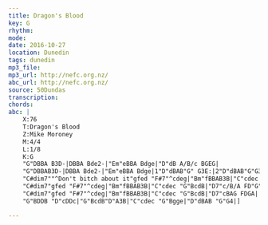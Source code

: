 ```yaml
---
title: Dragon's Blood
key: G
rhythm: 
mode:
date: 2016-10-27
location: Dunedin
tags: dunedin
mp3_file:
mp3_url: http://nefc.org.nz/
abc_url: http://nefc.org.nz/
source: 50Dundas
transcription:
chords: 
abc: |
    X:76
    T:Dragon's Blood
    Z:Mike Moroney
    M:4/4
    L:1/8
    K:G
    "G"DBBA B3D-|DBBA Bde2-|"Em"eBBA Bdge|"D"dB A/B/c BGEG|
    "G"DBBAB3D-|DBBA Bde2-|"Em"eBBA Bdge|1"D"dBAB"G" G3E:|2"D"dBAB"G"G3g-|
    "C#dim7""^Don't bitch about it"gfed "F#7"^cdeg|"Bm"fBBAB3B|"C"cdec "G"BcdB|"D"cBAG FAz g-|
    "C#dim7"gfed "F#7"^cdeg|"Bm"fBBAB3B|"C"cdec "G"BcdB|"D7"c/B/A FD"G"G3g-|
    "C#dim7"gfed "F#7"^cdeg|"Bm"fBBAB3B|"C"cdec "G"BcdB|"D7"cBAG FDGA|
    "G"BDDB "D"cDDc|"G"BcdB"D"A3B|"C"cdec "G"Bgge|"D"dBAB "G"G4|]

---
```

